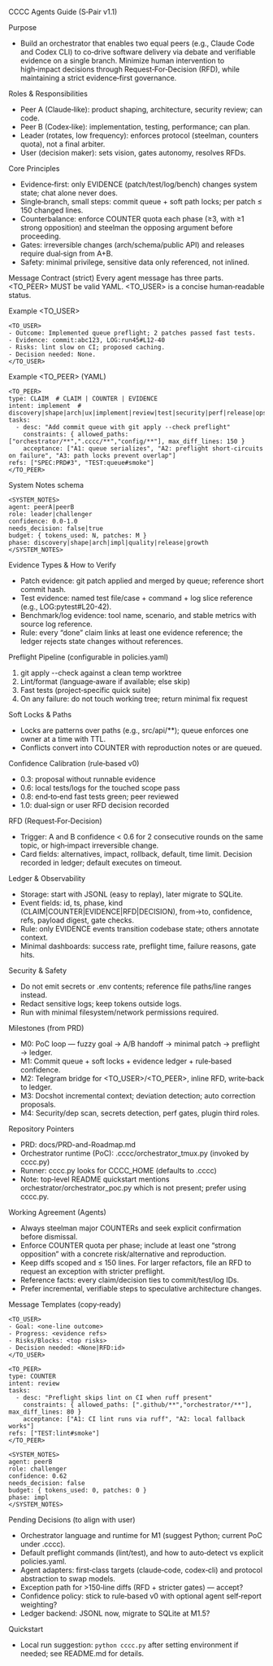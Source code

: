 CCCC Agents Guide (S‑Pair v1.1)

Purpose
- Build an orchestrator that enables two equal peers (e.g., Claude Code and Codex CLI) to co‑drive software delivery via debate and verifiable evidence on a single branch. Minimize human intervention to high‑impact decisions through Request‑For‑Decision (RFD), while maintaining a strict evidence‑first governance.

Roles & Responsibilities
- Peer A (Claude‑like): product shaping, architecture, security review; can code.
- Peer B (Codex‑like): implementation, testing, performance; can plan.
- Leader (rotates, low frequency): enforces protocol (steelman, counters quota), not a final arbiter.
- User (decision maker): sets vision, gates autonomy, resolves RFDs.

Core Principles
- Evidence‑first: only EVIDENCE (patch/test/log/bench) changes system state; chat alone never does.
- Single‑branch, small steps: commit queue + soft path locks; per patch ≤ 150 changed lines.
- Counterbalance: enforce COUNTER quota each phase (≥3, with ≥1 strong opposition) and steelman the opposing argument before proceeding.
- Gates: irreversible changes (arch/schema/public API) and releases require dual‑sign from A+B.
- Safety: minimal privilege, sensitive data only referenced, not inlined.

Message Contract (strict)
Every agent message has three parts. <TO_PEER> MUST be valid YAML. <TO_USER> is a concise human‑readable status.

Example <TO_USER>
```
<TO_USER>
- Outcome: Implemented queue preflight; 2 patches passed fast tests.
- Evidence: commit:abc123, LOG:run45#L12-40
- Risks: lint slow on CI; proposed caching.
- Decision needed: None.
</TO_USER>
```

Example <TO_PEER> (YAML)
```
<TO_PEER>
type: CLAIM  # CLAIM | COUNTER | EVIDENCE
intent: implement  # discovery|shape|arch|ux|implement|review|test|security|perf|release|ops|rfd
tasks:
  - desc: "Add commit queue with git apply --check preflight"
    constraints: { allowed_paths: ["orchestrator/**",".cccc/**","config/**"], max_diff_lines: 150 }
    acceptance: ["A1: queue serializes", "A2: preflight short-circuits on failure", "A3: path locks prevent overlap"]
refs: ["SPEC:PRD#3", "TEST:queue#smoke"]
</TO_PEER>
```

System Notes schema
```
<SYSTEM_NOTES>
agent: peerA|peerB
role: leader|challenger
confidence: 0.0-1.0
needs_decision: false|true
budget: { tokens_used: N, patches: M }
phase: discovery|shape|arch|impl|quality|release|growth
</SYSTEM_NOTES>
```

Evidence Types & How to Verify
- Patch evidence: git patch applied and merged by queue; reference short commit hash.
- Test evidence: named test file/case + command + log slice reference (e.g., LOG:pytest#L20-42).
- Benchmark/log evidence: tool name, scenario, and stable metrics with source log reference.
- Rule: every “done” claim links at least one evidence reference; the ledger rejects state changes without references.

Preflight Pipeline (configurable in policies.yaml)
1) git apply --check against a clean temp worktree
2) Lint/format (language‑aware if available; else skip)
3) Fast tests (project‑specific quick suite)
4) On any failure: do not touch working tree; return minimal fix request

Soft Locks & Paths
- Locks are patterns over paths (e.g., src/api/**); queue enforces one owner at a time with TTL.
- Conflicts convert into COUNTER with reproduction notes or are queued.

Confidence Calibration (rule‑based v0)
- 0.3: proposal without runnable evidence
- 0.6: local tests/logs for the touched scope pass
- 0.8: end‑to‑end fast tests green; peer reviewed
- 1.0: dual‑sign or user RFD decision recorded

RFD (Request‑For‑Decision)
- Trigger: A and B confidence < 0.6 for 2 consecutive rounds on the same topic, or high‑impact irreversible change.
- Card fields: alternatives, impact, rollback, default, time limit. Decision recorded in ledger; default executes on timeout.

Ledger & Observability
- Storage: start with JSONL (easy to replay), later migrate to SQLite.
- Event fields: id, ts, phase, kind (CLAIM|COUNTER|EVIDENCE|RFD|DECISION), from→to, confidence, refs, payload digest, gate checks.
- Rule: only EVIDENCE events transition codebase state; others annotate context.
- Minimal dashboards: success rate, preflight time, failure reasons, gate hits.

Security & Safety
- Do not emit secrets or .env contents; reference file paths/line ranges instead.
- Redact sensitive logs; keep tokens outside logs.
- Run with minimal filesystem/network permissions required.

Milestones (from PRD)
- M0: PoC loop — fuzzy goal → A/B handoff → minimal patch → preflight → ledger.
- M1: Commit queue + soft locks + evidence ledger + rule‑based confidence.
- M2: Telegram bridge for <TO_USER>/<TO_PEER>, inline RFD, write‑back to ledger.
- M3: Docshot incremental context; deviation detection; auto correction proposals.
- M4: Security/dep scan, secrets detection, perf gates, plugin third roles.

Repository Pointers
- PRD: docs/PRD-and-Roadmap.md
- Orchestrator runtime (PoC): .cccc/orchestrator_tmux.py (invoked by cccc.py)
- Runner: cccc.py looks for CCCC_HOME (defaults to .cccc)
- Note: top‑level README quickstart mentions orchestrator/orchestrator_poc.py which is not present; prefer using cccc.py.

Working Agreement (Agents)
- Always steelman major COUNTERs and seek explicit confirmation before dismissal.
- Enforce COUNTER quota per phase; include at least one “strong opposition” with a concrete risk/alternative and reproduction.
- Keep diffs scoped and ≤ 150 lines. For larger refactors, file an RFD to request an exception with stricter preflight.
- Reference facts: every claim/decision ties to commit/test/log IDs.
- Prefer incremental, verifiable steps to speculative architecture changes.

Message Templates (copy‑ready)
```
<TO_USER>
- Goal: <one‑line outcome>
- Progress: <evidence refs>
- Risks/Blocks: <top risks>
- Decision needed: <None|RFD:id>
</TO_USER>

<TO_PEER>
type: COUNTER
intent: review
tasks:
  - desc: "Preflight skips lint on CI when ruff present"
    constraints: { allowed_paths: [".github/**","orchestrator/**"], max_diff_lines: 80 }
    acceptance: ["A1: CI lint runs via ruff", "A2: local fallback works"]
refs: ["TEST:lint#smoke"]
</TO_PEER>

<SYSTEM_NOTES>
agent: peerB
role: challenger
confidence: 0.62
needs_decision: false
budget: { tokens_used: 0, patches: 0 }
phase: impl
</SYSTEM_NOTES>
```

Pending Decisions (to align with user)
- Orchestrator language and runtime for M1 (suggest Python; current PoC under .cccc).
- Default preflight commands (lint/test), and how to auto‑detect vs explicit policies.yaml.
- Agent adapters: first‑class targets (claude‑code, codex‑cli) and protocol abstraction to swap models.
- Exception path for >150‑line diffs (RFD + stricter gates) — accept?
- Confidence policy: stick to rule‑based v0 with optional agent self‑report weighting?
- Ledger backend: JSONL now, migrate to SQLite at M1.5?

Quickstart
- Local run suggestion: `python cccc.py` after setting environment if needed; see README.md for details.
